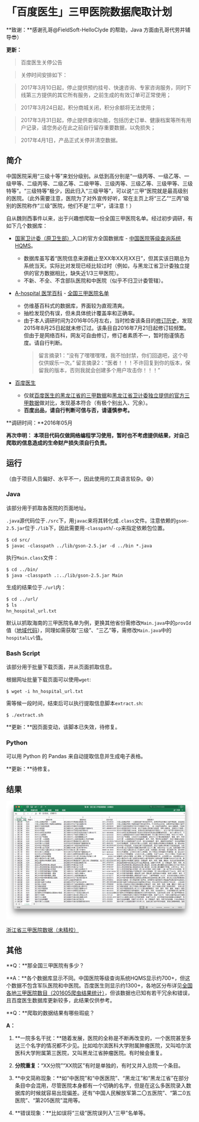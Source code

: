 # 「百度医生」三甲医院数据爬取计划

**致谢：**感谢孔哥@FieldSoft-HelloClyde 的帮助，Java 方面由孔哥代劳并辅导:sunglasses:）

**更新：**

> 百度医生关停公告

> 关停时间安排如下：

> 2017年3月10日起，停止提供预约挂号、快速咨询、专家咨询服务，同时下线第三方提供的其它所有服务，之前生成的有效订单可正常使用；

> 2017年3月24日起，积分商城关闭，积分余额将无法使用；

> 2017年3月31日起，停止提供查询功能，包括历史订单、健康档案等所有用户记录，请您务必在此之前自行留存重要数据，以免损失；

> 2017年4月1日，产品正式关停并清空数据。

## 简介

中国医院采用“三级十等”来划分级别。从低到高分别是“一级丙等、一级乙等、一级甲等、二级丙等、二级乙等、二级甲等、三级丙等、三级乙等、三级甲等、三级特等”。“三级特等”极少，因此归入“三级甲等”，可以说“三甲”医院就是最高级别的医院。（此外需要注意，医院为了对外宣传好听，常在主页上将“三乙”“三丙”级别的医院称作“三级”医院，他们不是“三甲”，请注意！）

自从魏则西事件以来，出于兴趣想爬取一份全国三甲医院名单。经过初步调研，有如下几个数据库：

* [国家卫计委（原卫生部）](http://www.moh.gov.cn/)入口的官方全国数据库 - [中国医院等级查询系统HQMS](https://www.hqms.org.cn/usp/roster/index.jsp)。
    * 数据库虽写着“医院信息来源截止至XX年XX月XX日”，但其实该日期总为系统当天。实际比对发现已经比较过时（例如，与黑龙江省卫计委独立提供的官方数据相比，缺失近1/3三甲医院）。
    * 不新、不全、不含部队医院和中医院（似乎不归卫计委管辖）。

* [A-hospital 医学百科](http://www.a-hospital.com/w/%E9%A6%96%E9%A1%B5) - [全国三甲医院名单](http://www.a-hospital.com/w/%E5%85%A8%E5%9B%BD%E4%B8%89%E7%94%B2%E5%8C%BB%E9%99%A2%E5%90%8D%E5%8D%95)
    * 仿维基百科式的数据库，界面较为直观清爽。
    * 抽检发现仍有误，但未具体统计覆盖率和正确率。
    * 由于本人调研时间为2016年05月左右，当时检查该条目的[修订历史](http://www.a-hospital.com/index.php?title=%E5%85%A8%E5%9B%BD%E4%B8%89%E7%94%B2%E5%8C%BB%E9%99%A2%E5%90%8D%E5%8D%95&action=history)，发现2015年8月25日起就未修订过。该条目自2016年7月21日起修订较频繁。但由于是网络百科，网友可自由修订，修订者素质不一，暂时抱谨慎态度。请自行判断。
        > 留言摘录1：“没有了嘿嘿嘿嘿，我不怕封禁，你们回退吧，这个号仅供娱乐一次。”
        > 留言摘录2：“医者！！！不许回复到你的版本，保留我的版本，否则我就会创建多个用户攻击你！！！”

* [百度医生](https://yi.baidu.com/pc)
    * 仅就[百度医生的黑龙江省的三甲数据](https://yi.baidu.com/pc/hospital/listpage?zt=self&zt_ext=&pvid=1488893981586337&provId=15&cityId=335&regionId=0)和[黑龙江省卫计委独立提供的官方三甲数据](http://www.hljhfpc.gov.cn/yydj.php)做对比，发现基本符合（有极个别出入、冗余）。
    * **百度出品，请自行判断可信与否，请谨慎参考。**

**调研时间：**2016年05月

**再次申明：** **本项目代码仅做网络编程学习使用，暂时也不考虑提供结果，对自己爬取的信息造成的生命财产损失须自行负责。**

## 运行

（由于项目人员偏好、水平不一，因此使用的工具语言较杂。:sweat_smile:）

### Java

该部分用于抓取各医院的页面地址。

`.java`源代码位于`./src`下，用`javac`来将其转化成`.class`文件。注意依赖的`gson-2.5.jar`位于`./lib`下，因此需要用`-classpath`/`-cp`来指定依赖包位置。
```
$ cd src/
$ javac -classpath ../lib/gson-2.5.jar -d ../bin *.java
```
执行`Main.class`文件：
```
$ cd ../bin/
$ java -classpath .:../lib/gson-2.5.jar Main 
```
生成的结果位于`./url`内：
```
$ cd ../url/
$ ls
hn_hospital_url.txt
```
默认以抓取海南的三甲医院名单为例，更换其他省份需修改`Main.java`中的`provId`值（[地域代码](./ref/地域代码.txt)），同理如需获取“三级”、“三乙”等，需修改`Main.java`中的`hospitalLvl`值。

### Bash Script

该部分用于批量下载页面，并从页面抓取信息。

根据网址批量下载页面可以使用`wget`:
```
$ wget -i hn_hospital_url.txt
```
需等候一段时间，结束后可以执行提取信息脚本`extract.sh`:
```
$ ./extract.sh
```
**更新：**因页面变动，该脚本已失效，待修复。

### Python

可以用 Python 的 Pandas 来自动提取信息并生成电子表格。

**更新：**待修复。

## 结果

![zj_demo](./pic/zj_demo.png)

[浙江省三甲医院数据（未精校）](./demo/浙江省三甲医院数据（未精校）.xlsx)

## 其他

**Q：**那全国三甲医院有多少？

**A：**各个数据库显示不同。中国医院等级查询系统HQMS显示约700+，但这个数据不包含军队医院和中医院。百度医生则显示约1300+，各地区分布详见[全国各地三甲医院数目（201605爬虫结果统计）](./demo/全国各地三甲医院数目（爬虫结果统计）.txt)，但该数据也已知有若干冗余和错误，且百度医生数据库更新较多，此结果仅供参考。

**Q：**爬取的数据结果有哪些瑕疵？

**A：**

1. **一院多名干扰：**随着发展，医院的全称是不断再改变的，一个医院甚至多达三个名字的情况都不少见。比如哈尔滨医科大学附属肿瘤医院，又叫哈尔滨医科大学附属第三医院，又叫黑龙江省肿瘤医院。有时候会重复。

2. **分院重复：**“XX分院”“XX院区”有时是单独的，有时又并入总院一个条目。

3. **中文简称现象：**如“中医院”和“中医医院”、“黑龙江”和“黑龙江省”在部分条目中会混用，尽管医院本身都有一个切确的名字，但是在这么多医院录入数据库的时候就容易出现偏差。还有“中国人民解放军第二〇五医院”、“第二0五医院”、“第205医院”混用等。

4. **错误现象：**比如误将“三级”医院误列入“三甲”名单等。
